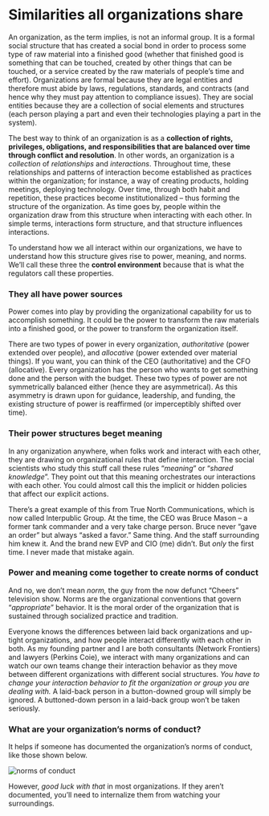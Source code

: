 # Similarities all organizations share

An organization, as the term implies, is not an informal group. It is a formal social structure that has created a social bond in order to process some type of raw material into a finished good \(whether that finished good is something that can be touched, created by other things that can be touched, or a service created by the raw materials of people’s time and effort\). Organizations are formal because they are legal entities and therefore must abide by laws, regulations, standards, and contracts \(and hence why they must pay attention to compliance issues\). They are social entities because they are a collection of social elements and structures \(each person playing a part and even their technologies playing a part in the system\).

The best way to think of an organization is as a **collection of rights, privileges, obligations, and responsibilities that are balanced over time through conflict and resolution**. In other words, an organization is a _collection_ of _relationships_ and _interactions_. Throughout time, these relationships and patterns of interaction become established as practices within the organization; for instance, a way of creating products, holding meetings, deploying technology. Over time, through both habit and repetition, these practices become institutionalized – thus forming the structure of the organization. As time goes by, people within the organization draw from this structure when interacting with each other. In simple terms, interactions form structure, and that structure influences interactions.

To understand how we all interact within our organizations, we have to understand how this structure gives rise to power, meaning, and norms. We’ll call these three the **control environment** because that is what the regulators call these properties.

### They all have power sources

Power comes into play by providing the organizational capability for us to accomplish something. It could be the power to transform the raw materials into a finished good, or the power to transform the organization itself.

There are two types of power in every organization, _authoritative_ \(power extended over people\), and _allocative_ \(power extended over material things\). If you want, you can think of the CEO \(authoritative\) and the CFO \(allocative\). Every organization has the person who wants to get something done and the person with the budget. These two types of power are not symmetrically balanced either \(hence they are asymmetrical\). As this asymmetry is drawn upon for guidance, leadership, and funding, the existing structure of power is reaffirmed \(or imperceptibly shifted over time\).

### Their power structures beget meaning

In any organization anywhere, when folks work and interact with each other, they are drawing on organizational rules that define interaction. The social scientists who study this stuff call these rules “_meaning_” or “_shared knowledge_”. They point out that this meaning orchestrates our interactions with each other. You could almost call this the implicit or hidden policies that affect our explicit actions.

There’s a great example of this from True North Communications, which is now called Interpublic Group. At the time, the CEO was Bruce Mason – a former tank commander and a very take charge person. Bruce never “gave an order” but always “asked a favor.” Same thing. And the staff surrounding him knew it. And the brand new EVP and CIO \(me\) didn’t. But _only_ the first time. I never made that mistake again.

### Power and meaning come together to create norms of conduct

And no, we don’t mean _norm,_ the guy from the now defunct “Cheers” television show. Norms are the organizational conventions that govern “_appropriate_” behavior. It is the moral order of the organization that is sustained through socialized practice and tradition.

Everyone knows the differences between laid back organizations and up-tight organizations, and how people interact differently with each other in both. As my founding partner and I are both consultants \(Network Frontiers\) and lawyers \(Perkins Coie\), we interact with many organizations and can watch our own teams change their interaction behavior as they move between different organizations with different social structures. _You have to change your interaction behavior to fit the organization or group you are dealing with._ A laid-back person in a button-downed group will simply be ignored. A buttoned-down person in a laid-back group won’t be taken seriously.

### What are your organization’s norms of conduct?

It helps if someone has documented the organization’s norms of conduct, like those shown below.

![norms of conduct](https://gblobscdn.gitbook.com/assets%2F-M6pdiwC0P_780C6yzDX%2F-MA1zBAIkrUbo783tRre%2F-MA1zo4w5yCdb9RIb7Cv%2Fnorms%20of%20conduct.png?alt=media&token=2e1014a9-b366-433b-8749-d56a172ec5dd)

However, _good luck with that_ in most organizations. If they aren’t documented, you’ll need to internalize them from watching your surroundings.

